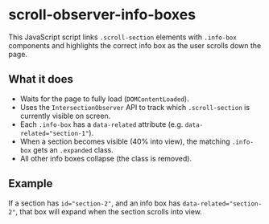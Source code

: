# scroll-observer-info-boxes

This JavaScript script links `.scroll-section` elements with `.info-box` components and highlights the correct info box as the user scrolls down the page.

## What it does

- Waits for the page to fully load (`DOMContentLoaded`).
- Uses the `IntersectionObserver` API to track which `.scroll-section` is currently visible on screen.
- Each `.info-box` has a `data-related` attribute (e.g. `data-related="section-1"`).
- When a section becomes visible (40% into view), the matching `.info-box` gets an `.expanded` class.
- All other info boxes collapse (the class is removed).

## Example

If a section has `id="section-2"`, and an info box has `data-related="section-2"`, that box will expand when the section scrolls into view.

